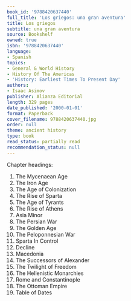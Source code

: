 ```yaml
---
book_id: '9788420637440'
full_title: 'Los griegos: una gran aventura'
title: Los griegos
subtitle: una gran aventura
source: Bookshelf
owned: true
isbn: '9788420637440'
language:
- Spanish
topics:
- General & World History
- History Of The Americas
- 'History: Earliest Times To Present Day'
authors:
- Isaac Asimov
publisher: Alianza Editorial
length: 329 pages
date_published: '2000-01-01'
format: Paperback
cover_filename: 9788420637440.jpg
order: null
theme: ancient history
type: book
read_status: partially read
recommendation_status: null
---
```

Chapter headings:
1. The Mycenaean Age
2. The Iron Age
3. The Age of Colonization
4. The Rise of Sparta
5. The Age of Tyrants
6. The Rise of Athens
7. Asia Minor
8. The Persian War
9. The Golden Age
10. The Peloponnesian War
11. Sparta In Control
12. Decline
13. Macedonia
14. The Successors of Alexander
15. The Twilight of Freedom
16. The Hellenistic Monarchies
17. Rome and Constantinople
18. The Ottoman Empire
19. Table of Dates
